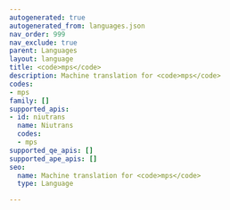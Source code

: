 ```yaml
---
autogenerated: true
autogenerated_from: languages.json
nav_order: 999
nav_exclude: true
parent: Languages
layout: language
title: <code>mps</code>
description: Machine translation for <code>mps</code>
codes:
- mps
family: []
supported_apis:
- id: niutrans
  name: Niutrans
  codes:
  - mps
supported_qe_apis: []
supported_ape_apis: []
seo:
  name: Machine translation for <code>mps</code>
  type: Language

---
```


